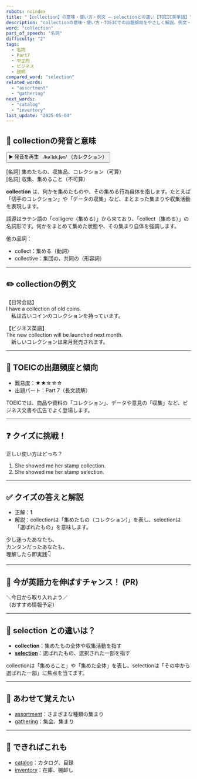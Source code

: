 ```yaml
---
robots: noindex
title: "【collection】の意味・使い方・例文 ― selectionとの違い【TOEIC英単語】"
description: "collectionの意味・使い方・TOEICでの出題傾向をやさしく解説。例文・クイズ付きでselectionとの違いもわかりやすく学べます。"
word: "collection"
part_of_speech: "名詞"
difficulty: "2"
tags:
  - 名詞
  - Part7
  - 中立的
  - ビジネス
  - 説明
compared_word: "selection"
related_words:
  - "assortment"
  - "gathering"
next_words:
  - "catalog"
  - "inventory"
last_update: "2025-05-04"
---
```


## 🔰 collectionの発音と意味

<button class="play-audio" onclick="playTTS('collection')">
  <span class="play-audio-main">
    ▶️ 発音を再生　/kəˈlɛk.ʃən/
  </span>
  <span class="play-audio-sub">
    （カレクション）
  </span>
</button>

[名詞] 集めたもの、収集品、コレクション（可算）  
[名詞] 収集、集めること（不可算）

**collection** は、何かを集めたものや、その集める行為自体を指します。たとえば「切手のコレクション」や「データの収集」など、まとまった集まりや収集活動を表現します。

語源はラテン語の「colligere（集める）」から来ており、「collect（集める）」の名詞形です。何かをまとめて集めた状態や、その集まり自体を強調します。

他の品詞：  
- collect：集める（動詞）
- collective：集団の、共同の（形容詞）

---

## ✏️ collectionの例文

【日常会話】  
I have a collection of old coins.  
　私は古いコインのコレクションを持っています。

【ビジネス英語】  
The new collection will be launched next month.  
　新しいコレクションは来月発売されます。

---

## 🎯 TOEICの出題頻度と傾向

- 難易度：★★☆☆☆
- 出題パート：Part 7（長文読解）

TOEICでは、商品や資料の「コレクション」、データや意見の「収集」など、ビジネス文書や広告でよく登場します。

---

## ❓ クイズに挑戦！

正しい使い方はどっち？

1. She showed me her stamp collection.  
2. She showed me her stamp selection.

---

## ✅ クイズの答えと解説

- 正解：**1**
- 解説：collectionは「集めたもの（コレクション）」を表し、selectionは「選ばれたもの」を意味します。

少し迷ったあなたも、  
カンタンだったあなたも、  
理解したら即実践👇️

---

## 🚀 今が英語力を伸ばすチャンス！ (PR)

<div class="info-center">
＼今日から取り入れよう／<br>  
（おすすめ情報予定）
</div>

---

## 🤔  selection との違いは？

- **collection**：集めたもの全体や収集活動を指す
- **[selection](/word/selection)**：選ばれたもの、選択された一部を指す

collectionは「集めること」や「集めた全体」を表し、selectionは「その中から選ばれた一部」に焦点を当てます。

---

## 🧩 あわせて覚えたい

- [assortment](/word/assortment)：さまざまな種類の集まり
- [gathering](/word/gathering)：集会、集まり

---

## 📖 できればこれも

- [catalog](/word/catalog)：カタログ、目録
- [inventory](/word/inventory)：在庫、棚卸し

<!-- cvid: aid23_bid21 -->
